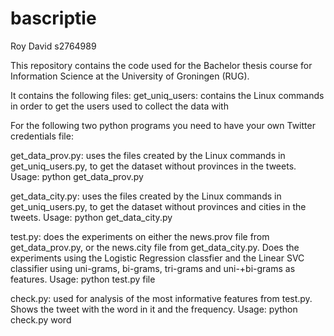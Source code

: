 # bascriptie
Roy David
s2764989

This repository contains the code used for the Bachelor thesis course for Information Science at the University of Groningen (RUG).

It contains the following files:
get_uniq_users: contains the Linux commands in order to get the users used to collect the data with

For the following two python programs you need to have your own Twitter credentials file:

get_data_prov.py: uses the files created by the Linux commands in get_uniq_users.py, to get the dataset without provinces in the tweets.           Usage: python get_data_prov.py

get_data_city.py: uses the files created by the Linux commands in get_uniq_users.py, to get the dataset without provinces and cities in the tweets. Usage: python get_data_city.py

test.py: does the experiments on either the news.prov file from get_data_prov.py, or the news.city file from get_data_city.py. Does the experiments using the Logistic Regression classfier and the Linear SVC classifier using uni-grams, bi-grams, tri-grams and uni-+bi-grams as features. Usage: python test.py file

check.py: used for analysis of the most informative features from test.py. Shows the tweet with the word in it and the frequency. Usage: python check.py word
